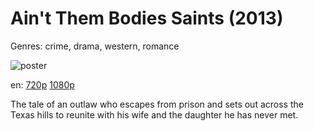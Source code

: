 # Ain't Them Bodies Saints (2013)

Genres: crime, drama, western, romance

![poster](http://image.tmdb.org/t/p/w500/xkGkVjeMcvEg7P3VxWy8wYBJ7Dv.jpg)

en:
  [720p](magnet:?xt=urn:btih:55C6920F4A8F1FA60092516450F984FA98FF0159&tr=udp://glotorrents.pw:6969/announce&tr=udp://tracker.opentrackr.org:1337/announce&tr=udp://torrent.gresille.org:80/announce&tr=udp://tracker.openbittorrent.com:80&tr=udp://tracker.coppersurfer.tk:6969&tr=udp://tracker.leechers-paradise.org:6969&tr=udp://p4p.arenabg.ch:1337&tr=udp://tracker.internetwarriors.net:1337)
  [1080p](magnet:?xt=urn:btih:1D2481AAD2299C89C2FFEAF27FA010957CB5B1FC&tr=udp://glotorrents.pw:6969/announce&tr=udp://tracker.opentrackr.org:1337/announce&tr=udp://torrent.gresille.org:80/announce&tr=udp://tracker.openbittorrent.com:80&tr=udp://tracker.coppersurfer.tk:6969&tr=udp://tracker.leechers-paradise.org:6969&tr=udp://p4p.arenabg.ch:1337&tr=udp://tracker.internetwarriors.net:1337)
  


The tale of an outlaw who escapes from prison and sets out across the Texas hills to reunite with his wife and the daughter he has never met.